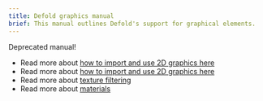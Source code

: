 ```yaml
---
title: Defold graphics manual
brief: This manual outlines Defold's support for graphical elements.
---
```


Deprecated manual!

* Read more about [how to import and use 2D graphics here](/manuals/importing-graphics)
* Read more about [how to import and use 2D graphics here](/manuals/importing-graphics)
* Read more about [texture filtering](/manuals/texture-filtering)
* Read more about [materials](/manuals/material)

